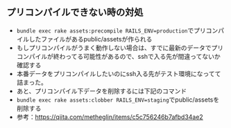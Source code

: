 ## プリコンパイルできない時の対処
- `bundle exec rake assets:precompile RAILS_ENV=production`でプリコンパイルしたファイルがあるpublic/assetsが作られる
- もしプリコンパイルがうまく動作しない場合は、すでに最新のデータでプリコンパイルが終わってる可能性があるので、sshで入る先が間違ってないか確認する
- 本番データをプリコンパイルしたいのにssh入る先がテスト環境になってて詰まった。
- あと、プリコンパイル下データを削除するには下記のコマンド
- `bundle exec rake assets:clobber RAILS_ENV=staging`でpublic/assetsを削除する
- 参考：https://qiita.com/metheglin/items/c5c756246b7afbd34ae2
